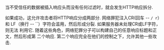 当不受信任的数据被插入响应头而没有任何过滤时，就会发生HTTP响应拆分.

如果成功，这允许攻击者将HTTP响应分成两部分. 网络罪犯注入CR(回车 -- `/ r`）和
LF（换行 -- ``）字符会滥用，然后形成分裂. 如果服务器未处理CR或LF字符，则无法
利用它. 随着这些角色，网络犯罪分子可以构建自己的任意响应标题和正文，然后形成第
二个响应. 第二个响应完全在他们的控制之下，允许其他一些攻击.